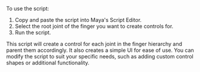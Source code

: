 To use the script:
1. Copy and paste the script into Maya's Script Editor.
2. Select the root joint of the finger you want to create controls for.
3. Run the script.

This script will create a control for each joint in the finger hierarchy and parent them accordingly. It also creates a simple UI for ease of use. You can modify the script to suit your specific needs, such as adding custom control shapes or additional functionality.
